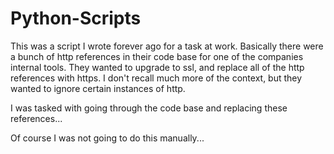 # Python-Scripts

This was a script I wrote forever ago for a task at work. Basically there were a bunch of http references in their code base for one of the companies internal tools. They wanted to upgrade to ssl, and replace all of the http references with https. I don't recall much more of the context, but they wanted to ignore certain instances of http. 

I was tasked with going through the code base and replacing these references...

Of course I was not going to do this manually...
